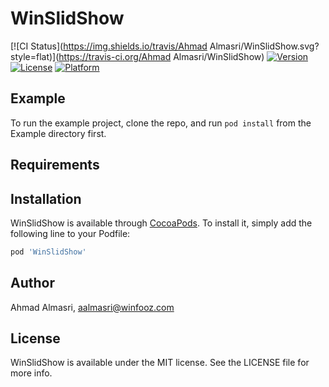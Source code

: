 # WinSlidShow

[![CI Status](https://img.shields.io/travis/Ahmad Almasri/WinSlidShow.svg?style=flat)](https://travis-ci.org/Ahmad Almasri/WinSlidShow)
[![Version](https://img.shields.io/cocoapods/v/WinSlidShow.svg?style=flat)](https://cocoapods.org/pods/WinSlidShow)
[![License](https://img.shields.io/cocoapods/l/WinSlidShow.svg?style=flat)](https://cocoapods.org/pods/WinSlidShow)
[![Platform](https://img.shields.io/cocoapods/p/WinSlidShow.svg?style=flat)](https://cocoapods.org/pods/WinSlidShow)

## Example

To run the example project, clone the repo, and run `pod install` from the Example directory first.

## Requirements

## Installation

WinSlidShow is available through [CocoaPods](https://cocoapods.org). To install
it, simply add the following line to your Podfile:

```ruby
pod 'WinSlidShow'
```

## Author

Ahmad Almasri, aalmasri@winfooz.com

## License

WinSlidShow is available under the MIT license. See the LICENSE file for more info.
